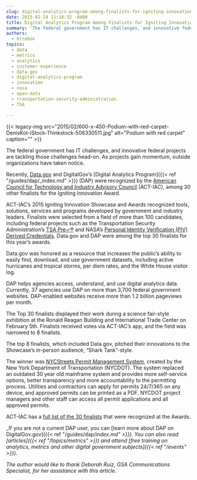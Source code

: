 ```yaml
---
slug: digital-analytics-program-among-finalists-for-igniting-innovation-award
date: 2015-02-24 11:10:32 -0400
title: Digital Analytics Program Among Finalists for Igniting Innovation Award
summary: 'The federal government has IT challenges, and innovative federal projects are tackling those challenges head-on. As projects gain momentum, outside organizations have taken notice. Recently, Data.gov and DigitalGov’s Digital Analytics Program (DAP) were recognized by the American Council for Technology and Industry Advisory Council (ACT-IAC), among 30 other finalists for the Igniting Innovation Award. ACT-IAC’s'
authors:
  - ktrebon
topics:
  - data
  - metrics
  - analytics
  - customer-experience
  - data-gov
  - digital-analytics-program
  - innovation
  - nasa
  - open-data
  - transportation-security-administration
  - TSA

---
```


{{< legacy-img src="2015/02/600-x-450-Podium-with-red-carpet-DenisKot-iStock-Thinkstock-506330511.jpg" alt="Podium with red carpet" caption="" >}}

The federal government has IT challenges, and innovative federal projects are tackling those challenges head-on. As projects gain momentum, outside organizations have taken notice.

Recently, [Data.gov](http://www.data.gov/) and DigitalGov’s [Digital Analytics Program]({{< ref "/guides/dap/_index.md" >}}) (DAP) were recognized by the [American Council for Technology and Industry Advisory Council](https://actiac.org/) (ACT-IAC), among 30 other finalists for the Igniting Innovation Award.

ACT-IAC’s 2015 Igniting Innovation Showcase and Awards recognized tools, solutions, services and programs developed by government and industry leaders. Finalists were selected from a field of more than 100 candidates, including federal projects such as the Transportation Security Administration’s [TSA Pre✓®](http://www.tsa.gov/tsa-precheck) and NASA’s [Personal Identity Verification (PIV) Derived Credentials](https://apps.nasa.gov/blog/october-2014-cima-news-and-metrics). Data.gov and DAP were among the top 30 finalists for this year’s awards.

Data.gov was honored as a resource that increases the public’s ability to easily find, download, and use government datasets, including active hurricanes and tropical storms, per diem rates, and the White House visitor log.

DAP helps agencies access, understand, and use digital analytics data. Currently, 37 agencies use DAP on more than 3,700 federal government websites. DAP-enabled websites receive more than 1.2 billion pageviews per month.

The Top 30 finalists displayed their work during a science fair-style exhibition at the Ronald Reagan Building and International Trade Center on February 5th. Finalists received votes via ACT-IAC’s app, and the field was narrowed to 8 finalists.

The top 8 finalists, which included Data.gov, pitched their innovations to the Showcase’s in-person audience, “Shark Tank”-style.

The winner was [NYCStreets Permit Management System](http://www.nycstreets.net/public/permits), created by the New York Department of Transportation (NYCDOT). The system replaced an outdated 30 year old mainframe system and provides more self-service options, better transparency and more accountability to the permitting process. Utilities and contractors can apply for permits 24/7/365 on any device, and approved permits can be printed as a PDF. NYCDOT project managers and other staff can access all permit applications and all approved permits.

ACT-IAC has a [full list of the 30 finalists](https://actiac.org/custom-links/13343/68020/67416) that were recognized at the Awards.

_If you are not a current DAP user, you can [learn more about DAP on DigitalGov.gov]({{< ref "/guides/dap/_index.md" >}}). You can also read [articles]({{< ref "/topics/metrics" >}}) and attend [free training on analytics, metrics and other digital government subjects]({{< ref "/events" >}})._ 

_The author would like to thank Deborah Ruiz, GSA Communications Specialist, for her assistance with this article._
